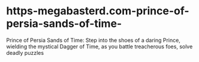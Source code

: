 # https-megabasterd.com-prince-of-persia-sands-of-time-
Prince of Persia Sands of Time: Step into the shoes of a daring Prince, wielding the mystical Dagger of Time, as you battle treacherous foes, solve deadly puzzles
